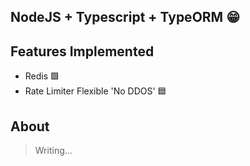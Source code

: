 ## NodeJS + Typescript + TypeORM 😁

## Features Implemented
- Redis 🟩
- Rate Limiter Flexible 'No DDOS' 🟦

## About
> Writing...
